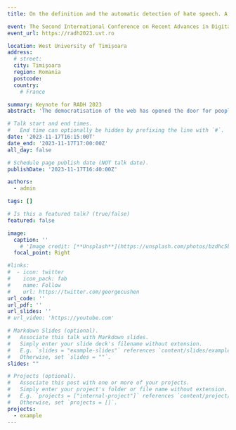 ```yaml
---
title: On the definition and the automatic detection of hate speech. A tale of pulling translators into NLP

event: The Second International Conference on Recent Advances in Digital Humanities
event_url: https://radh2023.uvt.ro

location: West University of Timișoara
address:
  # street: 
  city: Timişoara
  region: Romania
  postcode: 
  country: 
    # France

summary: Keynote for RADH 2023
abstract: 'The democratisation of the web has opened the door for people to freely express online. Unfortunately, malicious users take advantage of it to spread hate. In this talk, I will present our efforts on the creation of automatic approaches for the automatic identification of different kinds of hate speech over the last three years. I will pay special attention to discuss open questions, such as where is the boundary between hate speech and "freedom of expression", which actions should be taken when in the presence of a hateful post or community, and what exactly means hate speech (but from a societal and from a legal perspective). Aspects that make deep learning models struggle to properly identify hate speech (such as lexical creativity, lack of annotated data or level of expliciteness).'

# Talk start and end times.
#   End time can optionally be hidden by prefixing the line with `#`.
date: '2023-11-17T16:15:00T'
date_end: '2023-11-17T17:00:00Z'
all_day: false

# Schedule page publish date (NOT talk date).
publishDate: '2023-11-17T16:40:00Z'

authors:
  - admin

tags: []

# Is this a featured talk? (true/false)
featured: false

image:
  caption: ''
    # 'Image credit: [**Unsplash**](https://unsplash.com/photos/bzdhc5b3Bxs)'
  focal_point: Right

#links:
#  - icon: twitter
#    icon_pack: fab
#    name: Follow
#    url: https://twitter.com/georgecushen
url_code: ''
url_pdf: ''
url_slides: ''
# url_video: 'https://youtube.com'

# Markdown Slides (optional).
#   Associate this talk with Markdown slides.
#   Simply enter your slide deck's filename without extension.
#   E.g. `slides = "example-slides"` references `content/slides/example-slides.md`.
#   Otherwise, set `slides = ""`.
slides: ""

# Projects (optional).
#   Associate this post with one or more of your projects.
#   Simply enter your project's folder or file name without extension.
#   E.g. `projects = ["internal-project"]` references `content/project/deep-learning/index.md`.
#   Otherwise, set `projects = []`.
projects:
  - example
---
```


<!-- {{% callout note %}}
Click on the **Slides** button above to view the built-in slides feature.
{{% /callout %}}

Slides can be added in a few ways:

- **Create** slides using Hugo Blox Builder's [_Slides_](https://docs.hugoblox.com/reference/content-types/) feature and link using `slides` parameter in the front matter of the talk file
- **Upload** an existing slide deck to `static/` and link using `url_slides` parameter in the front matter of the talk file
- **Embed** your slides (e.g. Google Slides) or presentation video on this page using [shortcodes](https://docs.hugoblox.com/reference/markdown/).

Further event details, including [page elements](https://docs.hugoblox.com/reference/markdown/) such as image galleries, can be added to the body of this page.
 -->